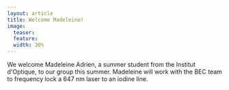 ```yaml
---
layout: article
title: Welcome Madeleine!
image:
  teaser: 
  feature:
  width: 30%
---
```


We welcome Madeleine Adrien, a summer student from the Institut d'Optique, to our group this summer.  Madeleine will work with the BEC team to frequency lock a 647 nm laser to an iodine line.
